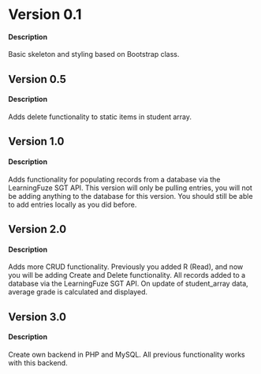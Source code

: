 # Version 0.1
#### Description
Basic skeleton and styling based on Bootstrap class.

## Version 0.5
#### Description
Adds delete functionality to static items in student array.

## Version 1.0
#### Description
Adds functionality for populating records from a database via the LearningFuze SGT API. This version will only be pulling entries, you will not be adding anything to the database for this version. You should still be able to add entries locally as you did before.

## Version 2.0
#### Description
Adds more CRUD functionality. Previously you added R (Read), and now you will be adding Create and Delete functionality. All records added to a database via the LearningFuze SGT API. On update of student_array data, average grade is calculated and displayed.

## Version 3.0
#### Description
Create own backend in PHP and MySQL. All previous functionality works with this backend.